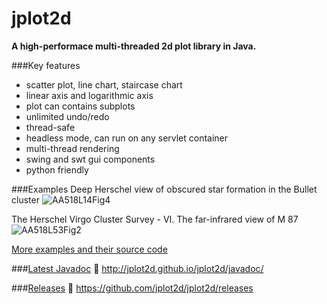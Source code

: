 jplot2d
=======

**A high-performace multi-threaded 2d plot library in Java.**

###Key features
 * scatter plot, line chart, staircase chart
 * linear axis and logarithmic axis
 * plot can contains subplots 
 * unlimited undo/redo
 * thread-safe
 * headless mode, can run on any servlet container
 * multi-thread rendering
 * swing and swt gui components
 * python friendly

###Examples
Deep Herschel view of obscured star formation in the Bullet cluster
![AA518L14Fig4](https://github.com/jplot2d/jplot2d/wiki/example/AA518L14Fig4.png)

The Herschel Virgo Cluster Survey - VI. The far-infrared view of M 87
![AA518L53Fig2](https://github.com/jplot2d/jplot2d/wiki/example/AA518L53Fig2.png)

[More examples and their source code](https://github.com/jplot2d/jplot2d/wiki/Examples)

###[Latest Javadoc](http://jplot2d.github.io/jplot2d/javadoc/)
:link: http://jplot2d.github.io/jplot2d/javadoc/

###[Releases](https://github.com/jplot2d/jplot2d/releases)
:link: https://github.com/jplot2d/jplot2d/releases
